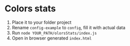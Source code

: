 # Colors stats

1. Place it to your folder project
2. Rename `config-example` to `config`, fill it with actual data
3. Run `node YOUR_PATH/olorsStats/index.js`
4. Open in browser generated `index.html`
